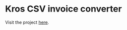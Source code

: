# Kros CSV invoice converter

Visit the project [here](https://kros-converter-kros-converter.193b.starter-ca-central-1.openshiftapps.com/).
